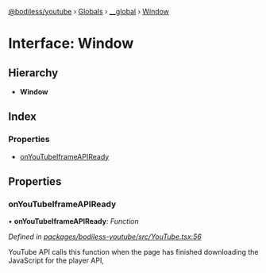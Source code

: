 [@bodiless/youtube](../README.md) › [Globals](../globals.md) › [__global](../modules/__global.md) › [Window](__global.window.md)

# Interface: Window

## Hierarchy

* **Window**

## Index

### Properties

* [onYouTubeIframeAPIReady](__global.window.md#onyoutubeiframeapiready)

## Properties

###  onYouTubeIframeAPIReady

• **onYouTubeIframeAPIReady**: *Function*

*Defined in [packages/bodiless-youtube/src/YouTube.tsx:56](https://github.com/johnsonandjohnson/Bodiless-JS/blob/e8581c8a/packages/bodiless-youtube/src/YouTube.tsx#L56)*

YouTube API calls this function
when the page has finished downloading the JavaScript for the player API,

